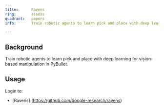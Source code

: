 ```yaml
---
title:      Ravens
ring:       assess
quadrant:   papers
info:       Train robotic agents to learn pick and place with deep learning for vision-based manipulation in PyBullet.

---
```


## Background

Train robotic agents to learn pick and place with deep learning for vision-based manipulation in PyBullet.

## Usage

Login to:
- [Ravens] (https://github.com/google-research/ravens)

